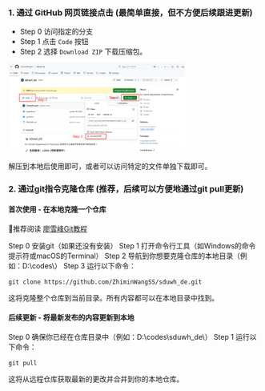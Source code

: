 ### 1. 通过 GitHub 网页链接点击 (最简单直接，但不方便后续跟进更新)
- Step 0 访问指定的分支
- Step 1 点击 `Code` 按钮
- Step 2 选择 `Download ZIP` 下载压缩包。

<img src="./figures/access_from_webpage.png" width="70%" />

解压到本地后使用即可，或者可以访问特定的文件单独下载即可。

### 2. 通过git指令克隆仓库 (推荐，后续可以方便地通过git pull更新)
#### 首次使用 - 在本地克隆一个仓库
📖推荐阅读 [廖雪峰Git教程](https://liaoxuefeng.com/books/git/introduction/index.html)

Step 0 安装git（如果还没有安装）
Step 1 打开命令行工具（如Windows的命令提示符或macOS的Terminal）
Step 2 导航到你想要克隆仓库的本地目录（例如：D:\\codes\\）
Step 3 运行以下命令：
```
git clone https://github.com/ZhiminWangSS/sduwh_de.git
```
这将克隆整个仓库到当前目录。所有内容都可以在本地目录中找到。

#### 后续更新 - 将最新发布的内容更新到本地
Step 0 确保你已经在仓库目录中（例如：D:\\codes\\sduwh_de\\）
Step 1 运行以下命令：
```
git pull
```
这将从远程仓库获取最新的更改并合并到你的本地仓库。